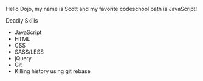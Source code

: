 Hello Dojo, my name is Scott and my favorite codeschool path is JavaScript!

Deadly Skills
* JavaScript
* HTML
* CSS
* SASS/LESS
* jQuery
* Git
* Killing history using git rebase
